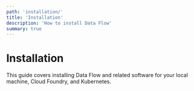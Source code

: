 ```yaml
---
path: 'installation/'
title: 'Installation'
description: 'How to install Data Flow'
summary: true
---
```


# Installation

This guide covers installing Data Flow and related software for your local machine, Cloud Foundry, and Kubernetes.
